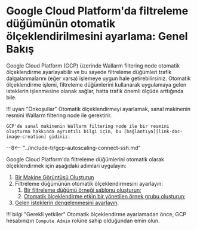 [link-doc-image-creation]:              create-image.md
[link-doc-template-creation]:           creating-instance-template.md
[link-doc-managed-autoscaling-group]:   creating-autoscaling-group.md
[link-doc-lb-guide]:                    load-balancing-guide.md

# Google Cloud Platform'da filtreleme düğümünün otomatik ölçeklendirilmesini ayarlama: Genel Bakış

Google Cloud Platform (GCP) üzerinde Wallarm filtering node otomatik ölçeklendirme ayarlayabilir ve bu sayede filtreleme düğümleri trafik dalgalanmalarını (eğer varsa) işlemeye uygun hale getirebilirsiniz. Otomatik ölçeklendirme işlemi, filtreleme düğümlerini kullanarak uygulamaya gelen isteklerin işlenmesine olanak sağlar, hatta trafik önemli ölçüde arttığında bile.

!!! uyarı "Önkoşullar"
    Otomatik ölçeklendirmeyi ayarlamak, sanal makinenin resmini Wallarm filtering node ile gerektirir.
    
    GCP'de sanal makinenin Wallarm filtering node ile bir resmini oluşturma hakkında ayrıntılı bilgi için, bu [bağlantıya][link-doc-image-creation] gidiniz.

--8<-- "../include-tr/gcp-autoscaling-connect-ssh.md"

Google Cloud Platform'da filtreleme düğümlerini otomatik olarak ölçeklendirmek için aşağıdaki adımları uygulayın:

1.  [Bir Makine Görüntüsü Oluşturun](create-image.md)
1.  Filtreleme düğümünün otomatik ölçeklendirmesini ayarlayın:
    1.  [Bir filtreleme düğümü örneği şablonu oluşturun][link-doc-template-creation];
    2.  [Otomatik ölçeklendirme etkin bir yönetilen örnek grubu oluşturun][link-doc-managed-autoscaling-group];
1.  [Gelen isteklerin dengelenmesini ayarlayın][link-doc-lb-guide].

!!! bilgi "Gerekli yetkiler"
    Otomatik ölçeklendirme ayarlamadan önce, GCP hesabınızın `Compute Admin` rolüne sahip olduğundan emin olun.